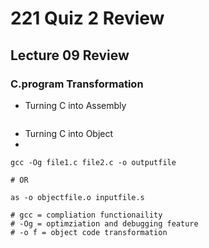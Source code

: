 # 221 Quiz 2 Review

## Lecture 09 Review

### C.program Transformation

- Turning C into Assembly
```

```

- Turning C into Object
- 
```
gcc -Og file1.c file2.c -o outputfile

# OR

as -o objectfile.o inputfile.s

# gcc = compliation functionaility
# -Og = optimziation and debugging feature
# -o f = object code transformation

```
